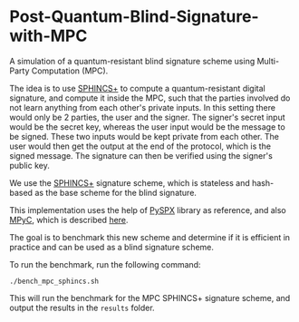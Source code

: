# Post-Quantum-Blind-Signature-with-MPC
A simulation of a quantum-resistant blind signature scheme using Multi-Party Computation (MPC).

The idea is to use [SPHINCS+](https://sphincs.org/) to compute a quantum-resistant digital signature, and compute it inside the MPC, such that the parties involved do not learn anything from each other's private inputs.
In this setting there would only be 2 parties, the user and the signer. The signer's secret input would be the secret key, whereas the user input would be the message to be signed. These two inputs would be kept private from each other.
The user would then get the output at the end of the protocol, which is the signed message. 
The signature can then be verified using the signer's public key. 

We use the [SPHINCS+](https://sphincs.org/) signature scheme, which is stateless and hash-based as the base scheme for the blind signature. 

This implementation uses the help of [PySPX](https://github.com/sphincs/pyspx) library as reference, and also [MPyC](https://github.com/lschoe/mpyc), which is described [here](https://mpyc.readthedocs.io/en/latest/mpyc.html).

The goal is to benchmark this new scheme and determine if it is efficient in practice and can be used as a blind signature scheme.

To run the benchmark, run the following command:
```
./bench_mpc_sphincs.sh
```
This will run the benchmark for the MPC SPHINCS+ signature scheme, and output the results in the `results` folder.
